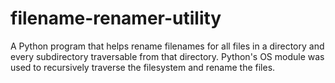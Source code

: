 # filename-renamer-utility
A Python program that helps rename filenames for all files in a directory and every subdirectory traversable from that directory. Python's OS module was used to recursively traverse the filesystem and rename the files.
